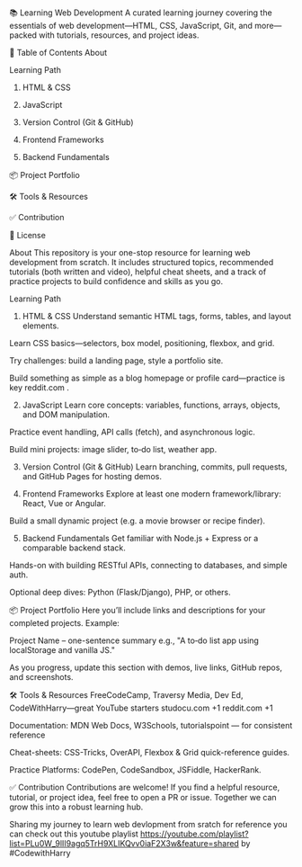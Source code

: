 📚 Learning Web Development
A curated learning journey covering the essentials of web development—HTML, CSS, JavaScript, Git, and more—packed with tutorials, resources, and project ideas.

🚀 Table of Contents
About

Learning Path

1. HTML & CSS

2. JavaScript

3. Version Control (Git & GitHub)

4. Frontend Frameworks

5. Backend Fundamentals

📦 Project Portfolio

🛠️ Tools & Resources

✅ Contribution

🎯 License

About
This repository is your one-stop resource for learning web development from scratch. It includes structured topics, recommended tutorials (both written and video), helpful cheat sheets, and a track of practice projects to build confidence and skills as you go.

Learning Path
1. HTML & CSS
Understand semantic HTML tags, forms, tables, and layout elements.

Learn CSS basics—selectors, box model, positioning, flexbox, and grid.

Try challenges: build a landing page, style a portfolio site.

Build something as simple as a blog homepage or profile card—practice is key 
reddit.com
.

2. JavaScript
Learn core concepts: variables, functions, arrays, objects, and DOM manipulation.

Practice event handling, API calls (fetch), and asynchronous logic.

Build mini projects: image slider, to‑do list, weather app.

3. Version Control (Git & GitHub)
Learn branching, commits, pull requests, and GitHub Pages for hosting demos.

4. Frontend Frameworks
Explore at least one modern framework/library: React, Vue or Angular.

Build a small dynamic project (e.g. a movie browser or recipe finder).

5. Backend Fundamentals
Get familiar with Node.js + Express or a comparable backend stack.

Hands-on with building RESTful APIs, connecting to databases, and simple auth.

Optional deep dives: Python (Flask/Django), PHP, or others.

📦 Project Portfolio
Here you’ll include links and descriptions for your completed projects. Example:

Project Name – one-sentence summary
e.g., "A to‑do list app using localStorage and vanilla JS."

As you progress, update this section with demos, live links, GitHub repos, and screenshots.

🛠️ Tools & Resources
FreeCodeCamp, Traversy Media, Dev Ed, CodeWithHarry—great YouTube starters 
studocu.com
+1
reddit.com
+1

Documentation: MDN Web Docs, W3Schools, tutorialspoint — for consistent reference

Cheat-sheets: CSS-Tricks, OverAPI, Flexbox & Grid quick-reference guides.

Practice Platforms: CodePen, CodeSandbox, JSFiddle, HackerRank.

✅ Contribution
Contributions are welcome! If you find a helpful resource, tutorial, or project idea, feel free to open a PR or issue. Together we can grow this into a robust learning hub.


Sharing my journey to learn web devlopment from sratch
for reference you can check out this youtube playlist https://youtube.com/playlist?list=PLu0W_9lII9agq5TrH9XLIKQvv0iaF2X3w&feature=shared by #CodewithHarry
